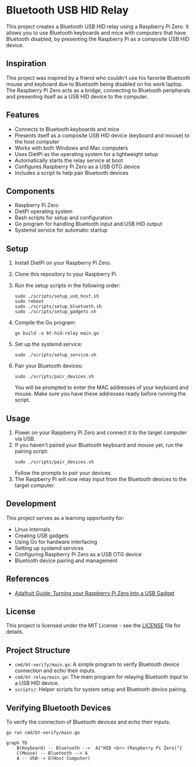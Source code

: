# Bluetooth USB HID Relay

This project creates a Bluetooth USB HID relay using a Raspberry Pi Zero. It allows you to use Bluetooth keyboards and mice with computers that have Bluetooth disabled, by presenting the Raspberry Pi as a composite USB HID device.

## Inspiration

This project was inspired by a friend who couldn't use his favorite Bluetooth mouse and keyboard due to Bluetooth being disabled on his work laptop. The Raspberry Pi Zero acts as a bridge, connecting to Bluetooth peripherals and presenting itself as a USB HID device to the computer.

## Features

- Connects to Bluetooth keyboards and mice
- Presents itself as a composite USB HID device (keyboard and mouse) to the host computer
- Works with both Windows and Mac computers
- Uses DietPi as the operating system for a lightweight setup
- Automatically starts the relay service at boot
- Configures Raspberry Pi Zero as a USB OTG device
- Includes a script to help pair Bluetooth devices

## Components

- Raspberry Pi Zero
- DietPi operating system
- Bash scripts for setup and configuration
- Go program for handling Bluetooth input and USB HID output
- Systemd service for automatic startup

## Setup

1. Install DietPi on your Raspberry Pi Zero.
2. Clone this repository to your Raspberry Pi.
3. Run the setup scripts in the following order:

   ```
   sudo ./scripts/setup_usb_host.sh
   sudo reboot
   sudo ./scripts/setup_bluetooth.sh
   sudo ./scripts/setup_gadgets.sh
   ```

4. Compile the Go program:

   ```
   go build -o bt-hid-relay main.go
   ```

5. Set up the systemd service:

   ```
   sudo ./scripts/setup_service.sh
   ```

6. Pair your Bluetooth devices:
   ```
   sudo ./scripts/pair_devices.sh
   ```
   You will be prompted to enter the MAC addresses of your keyboard and mouse. Make sure you have these addresses ready before running the script.

## Usage

1. Power on your Raspberry Pi Zero and connect it to the target computer via USB.
2. If you haven't paired your Bluetooth keyboard and mouse yet, run the pairing script:
   ```
   sudo ./scripts/pair_devices.sh
   ```
   Follow the prompts to pair your devices.
3. The Raspberry Pi will now relay input from the Bluetooth devices to the target computer.

## Development

This project serves as a learning opportunity for:
- Linux internals
- Creating USB gadgets
- Using Go for hardware interfacing
- Setting up systemd services
- Configuring Raspberry Pi Zero as a USB OTG device
- Bluetooth device pairing and management

## References

- [Adafruit Guide: Turning your Raspberry Pi Zero into a USB Gadget](https://cdn-learn.adafruit.com/downloads/pdf/turning-your-raspberry-pi-zero-into-a-usb-gadget.pdf)

## License

This project is licensed under the MIT License - see the [LICENSE](LICENSE) file for details.

## Project Structure

- `cmd/bt-verify/main.go`: A simple program to verify Bluetooth device connection and echo their inputs.
- `cmd/bt-relay/main.go`: The main program for relaying Bluetooth input to a USB HID device.
- `scripts/`: Helper scripts for system setup and Bluetooth device pairing.

## Verifying Bluetooth Devices

To verify the connection of Bluetooth devices and echo their inputs:

```
go run cmd/bt-verify/main.go
```

```mermaid
graph TD
    B(Keyboard) -- Bluetooth -->  A{"HID <br> (Raspberry Pi Zero)"}
    C(Mouse) -- Bluetooth --> A
    A -- USB--> D(Host Computer)
```